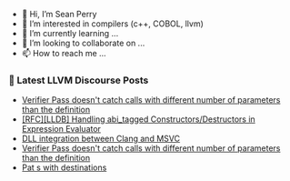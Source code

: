 - 👋 Hi, I’m Sean Perry
- 👀 I’m interested in compilers (c++, COBOL, llvm)
- 🌱 I’m currently learning ...
- 💞️ I’m looking to collaborate on ...
- 📫 How to reach me ...

<!---
s66perry/s66perry is a ✨ special ✨ repository because its `README.md` (this file) appears on your GitHub profile.
You can click the Preview link to take a look at your changes.
--->
### 📕 Latest LLVM Discourse Posts

<!-- DISCOURSE-LLVM:START -->
- [Verifier Pass doesn&#39;t catch calls with different number of parameters than the definition](https://discourse.llvm.org/t/verifier-pass-doesnt-catch-calls-with-different-number-of-parameters-than-the-definition/82925#post_2)
- [[RFC][LLDB] Handling abi_tagged Constructors/Destructors in Expression Evaluator](https://discourse.llvm.org/t/rfc-lldb-handling-abi-tagged-constructors-destructors-in-expression-evaluator/82816#post_15)
- [DLL integration between Clang and MSVC](https://discourse.llvm.org/t/dll-integration-between-clang-and-msvc/82881#post_8)
- [Verifier Pass doesn&#39;t catch calls with different number of parameters than the definition](https://discourse.llvm.org/t/verifier-pass-doesnt-catch-calls-with-different-number-of-parameters-than-the-definition/82925#post_1)
- [Pat s with destinations](https://discourse.llvm.org/t/pat-s-with-destinations/82918#post_10)
<!-- DISCOURSE-LLVM:END -->
